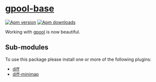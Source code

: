 # [gpool-base](https://atom.io/packages/gpool-base)
[![Apm version](https://img.shields.io/apm/v/gpool-base.svg?style=flat-square)](https://atom.io/packages/gpool-base)
[![Apm downloads](https://img.shields.io/apm/dm/gpool-base.svg?style=flat-square)](https://atom.io/packages/gpool-base)

Working with [gpool](https://www.npmjs.com/package/gpool) is now beautiful.


## Sub-modules

To use this package please install one or more of the following plugins:
 * [diff](https://atom.io/packages/gpool-diff)
 * [diff-minimap](https://atom.io/packages/gpool-diff-minimap)